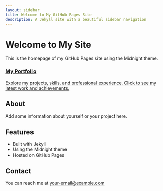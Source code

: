 ```yaml
---
layout: sidebar
title: Welcome to My GitHub Pages Site
description: A Jekyll site with a beautiful sidebar navigation
---
```


# Welcome to My Site

This is the homepage of my GitHub Pages site using the Midnight theme.

<div class="card-container">
    <a href="{{ '/portfolio' | relative_url }}" class="card">
        <h3>My Portfolio</h3>
        <p>Explore my projects, skills, and professional experience. Click to see my latest work and achievements.</p>
    </a>
</div>

## About

Add some information about yourself or your project here.

## Features

- Built with Jekyll
- Using the Midnight theme
- Hosted on GitHub Pages

## Contact

You can reach me at [your-email@example.com](mailto:your-email@example.com)
